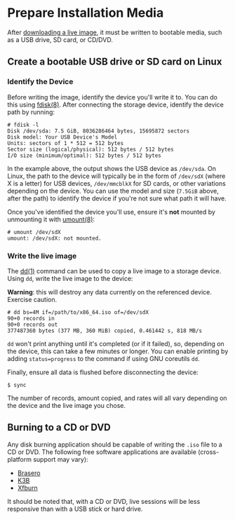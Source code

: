 # Prepare Installation Media

After [downloading a live image](../index.md#downloading-installation-media), it
must be written to bootable media, such as a USB drive, SD card, or CD/DVD.

## Create a bootable USB drive or SD card on Linux

### Identify the Device

Before writing the image, identify the device you'll write it to. You can do
this using [fdisk(8)](https://man.voidlinux.org/man8/fdisk.8). After connecting
the storage device, identify the device path by running:

```
# fdisk -l
Disk /dev/sda: 7.5 GiB, 8036286464 bytes, 15695872 sectors
Disk model: Your USB Device's Model
Units: sectors of 1 * 512 = 512 bytes
Sector size (logical/physical): 512 bytes / 512 bytes
I/O size (minimum/optimal): 512 bytes / 512 bytes
```

In the example above, the output shows the USB device as `/dev/sda`. On Linux,
the path to the device will typically be in the form of `/dev/sdX` (where X is a
letter) for USB devices, `/dev/mmcblkX` for SD cards, or other variations
depending on the device. You can use the model and size (`7.5GiB` above, after
the path) to identify the device if you're not sure what path it will have.

Once you've identified the device you'll use, ensure it's **not** mounted by
unmounting it with [umount(8)](https://man.voidlinux.org/man8/umount.8):

```
# umount /dev/sdX
umount: /dev/sdX: not mounted.
```

### Write the live image

The [dd(1)](https://man.voidlinux.org/man1/dd.1) command can be used to copy a
live image to a storage device. Using `dd`, write the live image to the device:

**Warning**: this will destroy any data currently on the referenced device.
Exercise caution.

```
# dd bs=4M if=/path/to/x86_64.iso of=/dev/sdX
90+0 records in
90+0 records out
377487360 bytes (377 MB, 360 MiB) copied, 0.461442 s, 818 MB/s
```

`dd` won't print anything until it's completed (or if it failed), so, depending
on the device, this can take a few minutes or longer. You can enable printing by
adding `status=progress` to the command if using GNU coreutils `dd`.

Finally, ensure all data is flushed before disconnecting the device:

```
$ sync
```

The number of records, amount copied, and rates will all vary depending on the
device and the live image you chose.

## Burning to a CD or DVD

Any disk burning application should be capable of writing the `.iso` file to a
CD or DVD. The following free software applications are available
(cross-platform support may vary):

- [Brasero](https://wiki.gnome.org/Apps/Brasero/)
- [K3B](https://userbase.kde.org/K3b)
- [Xfburn](https://docs.xfce.org/apps/xfburn/start)

It should be noted that, with a CD or DVD, live sessions will be less responsive
than with a USB stick or hard drive.
